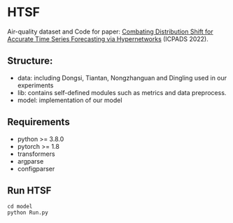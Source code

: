 # HTSF
Air-quality dataset and Code for paper: [Combating Distribution Shift for Accurate Time Series Forecasting via Hypernetworks](https://arxiv.org/pdf/2202.10808.pdf) (ICPADS 2022).
## Structure:
- data: including Dongsi, Tiantan, Nongzhanguan and Dingling used in our experiments
- lib: contains self-defined modules such as metrics and data preprocess.
- model: implementation of our model
## Requirements
- python >= 3.8.0
- pytorch >= 1.8
- transformers
- argparse
- configparser
## Run HTSF

```
cd model
python Run.py
```

